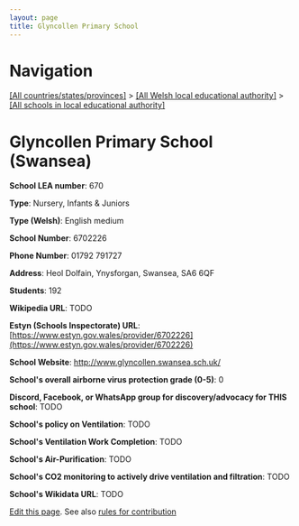 ```yaml
---
layout: page
title: Glyncollen Primary School
---
```

# Navigation

[[All countries/states/provinces]](../../..) > [[All Welsh local educational authority]](../..) > [[All schools in local educational authority]](..)

# Glyncollen Primary School (Swansea)

**School LEA number**: 670

**Type**: Nursery, Infants & Juniors

**Type (Welsh)**: English medium

**School Number**: 6702226

**Phone Number**: 01792 791727

**Address**: Heol Dolfain, Ynysforgan, Swansea, SA6 6QF

**Students**: 192

**Wikipedia URL**: TODO

**Estyn (Schools Inspectorate) URL**: [https://www.estyn.gov.wales/provider/6702226](https://www.estyn.gov.wales/provider/6702226)

**School Website**: http://www.glyncollen.swansea.sch.uk/

**School's overall airborne virus protection grade (0-5)**: 0

**Discord, Facebook, or WhatsApp group for discovery/advocacy for THIS school**: TODO

**School's policy on Ventilation**: TODO

**School's Ventilation Work Completion**: TODO

**School's Air-Purification**: TODO

**School's CO2 monitoring to actively drive ventilation and filtration**: TODO

**School's Wikidata URL**: TODO




[Edit this page](https://github.com/ventilate-schools/Wales/edit/prif/./Swansea/Glyncollen_Primary_School.md). See also [rules for contribution](../../../contribution-rules/)